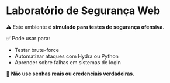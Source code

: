 # Laboratório de Segurança Web

⚠️ Este ambiente é **simulado para testes de segurança ofensiva**.

✅ Pode usar para:

- Testar brute-force
- Automatizar ataques com Hydra ou Python
- Aprender sobre falhas em sistemas de login

🚫 **Não use senhas reais ou credenciais verdadeiras.**
